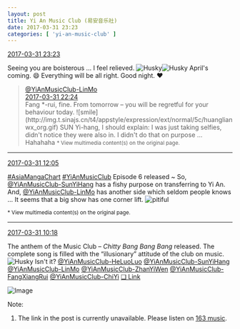 ```yaml
---
layout: post
title: Yi An Music Club (易安音乐社)
date: 2017-03-31 23:23
categories: [ 'yi-an-music-club' ]
---
```


<div class="weibo-info">
  <a href="http://weibo.com/6094546964/ECopr0Svp">2017-03-31 23:23</a>
</div>

Seeing you are boisterous … I feel relieved. ![Husky](http://img.t.sinajs.cn/t4/appstyle/expression/ext/normal/74/moren_hashiqi_org.png)![Husky](http://img.t.sinajs.cn/t4/appstyle/expression/ext/normal/74/moren_hashiqi_org.png) April's coming. :smile: Everything will be all right. Good night. :heart:

<!-- more -->

> <div class="weibo-post-name">
>   <a href="http://weibo.com/u/6108312042">@YiAnMusicClub-LinMo</a>
> </div>
> <div class="weibo-info">
>   <a href="http://weibo.com/6108312042/ECo1F3Y2h">2017-03-31 22:24</a>
> </div>
> Fang *-rui, fine. From tomorrow – you will be regretful for your behaviour today. ![smile](http://img.t.sinajs.cn/t4/appstyle/expression/ext/normal/5c/huanglianwx_org.gif) SUN Yi-hang, I should explain: I was just taking selfies, didn't notice they were also in. I didn't do that on purpose … Hahahaha  
> <small>* View multimedia content(s) on the original page.</small>

---

<div class="weibo-info">
  <a href="http://weibo.com/6094546964/ECjYdeuI1">2017-03-31 12:05</a>
</div>

[#AsiaMangaChart](http://weibo.com/p/10080853749b797703d2d251a740d8723d47cd) [#YiAnMusicClub](http://weibo.com/p/100808beae2e3e05b17b64f63ebedca39f19b2) Episode 6 released ~ So, [@YiAnMusicClub-SunYiHang](http://weibo.com/u/6108316220) has a fishy purpose on transferring to Yi An. And, [@YiAnMusicClub-LinMo](http://weibo.com/u/6108312042) has another side which seldom people knows … It seems that a big show has one corner lift. ![pitiful](http://img.t.sinajs.cn/t4/appstyle/expression/ext/normal/af/kl_org.gif)

<small>* View multimedia content(s) on the original page.</small>

---

<div class="weibo-info">
  <a href="http://weibo.com/6094546964/ECjh219pP">2017-03-31 10:18</a>
</div>

The anthem of the Music Club – *Chitty Bang Bang Bang* released. The complete song is filled with the “illusionary” attitude of the club on music. ![Husky](http://img.t.sinajs.cn/t4/appstyle/expression/ext/normal/74/moren_hashiqi_org.png) Isn't it? [@YiAnMusicClub-HeLuoLuo](http://weibo.com/u/6117570574) [@YiAnMusicClub-SunYiHang](http://weibo.com/u/6108316220) [@YiAnMusicClub-LinMo](http://weibo.com/u/6108312042) [@YiAnMusicClub-ZhanYiWen](http://weibo.com/u/6108090526) [@YiAnMusicClub-FangXiangRui](http://weibo.com/u/6117583008) [@YiAnMusicClub-ChiYi](http://weibo.com/u/6117581836) [❏ Link](http://t.cn/R6pHFtE)

![Image](http://wx1.sinaimg.cn/mw690/006Es64Aly1fe5t29swonj31kw1kwu0x.jpg)

Note:
1. The link in the post is currently unavailable. Please listen on [163 music](http://music.163.com/#/song?id=469073322).
